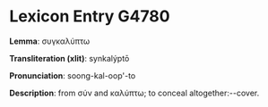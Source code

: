 # Lexicon Entry G4780

**Lemma**: συγκαλύπτω

**Transliteration (xlit)**: synkalýptō

**Pronunciation**: soong-kal-oop'-to

**Description**:
from σύν and καλύπτω; to conceal altogether:--cover.
